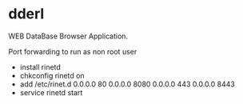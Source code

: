 dderl
=====

WEB DataBase Browser Application.

Port forwarding to run as non root user
* install rinetd
* chkconfig rinetd on
* add /etc/rinet.d
	0.0.0.0 80 0.0.0.0 8080
	0.0.0.0 443 0.0.0.0 8443
* service rinetd start
